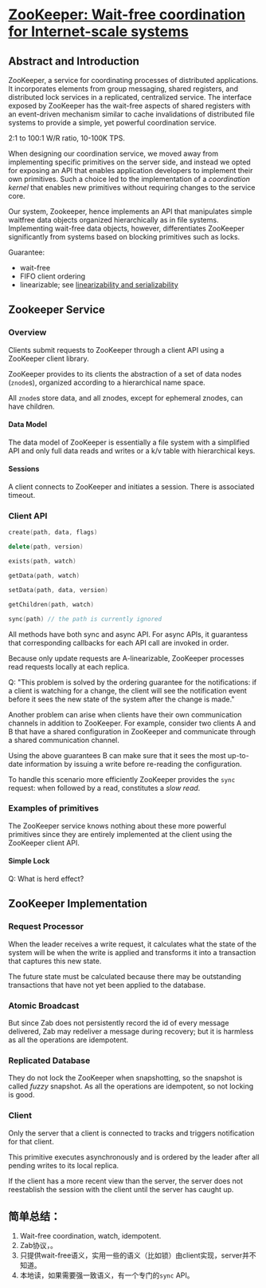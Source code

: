 # [ZooKeeper: Wait-free coordination for Internet-scale systems](https://static.usenix.org/event/atc10/tech/full_papers/Hunt.pdf)

## Abstract and Introduction

ZooKeeper, a service for coordinating processes of distributed applications.
It incorporates elements from group messaging, shared registers, and distributed lock services in a replicated, centralized service.
The interface exposed by ZooKeeper has the wait-free aspects of shared registers with an event-driven mechanism similar to cache invalidations of distributed file systems to provide a simple, yet powerful coordination service.

2:1 to 100:1 W/R ratio, 10-100K TPS.

When designing our coordination service, we moved away from implementing specific primitives on the server side, and instead we opted for exposing an API that enables application developers to implement their own primitives.
Such a choice led to the implementation of a *coordination kernel* that enables new primitives without requiring changes to the service core.

Our system, Zookeeper, hence implements an API that manipulates simple waitfree data objects organized hierarchically as in file systems. Implementing wait-free data objects, however, differentiates ZooKeeper significantly from systems based on blocking primitives such as locks.

Guarantee:

- wait-free
- FIFO client ordering
- linearizable; see [linearizability and serializability](https://stackoverflow.com/questions/4179587/what-is-the-difference-between-linearizability-and-serializability)

## Zookeeper Service

### Overview

Clients submit requests to ZooKeeper through a client API using a ZooKeeper client library.

ZooKeeper provides to its clients the abstraction of a set of data nodes (`znode`s), organized according to a hierarchical name space.

All `znode`s store data, and all znodes, except for ephemeral znodes, can have children.

#### Data Model

The data model of ZooKeeper is essentially a file system with a simplified API and only full data reads and writes or a k/v table with hierarchical keys.

#### Sessions

A client connects to ZooKeeper and initiates a session. There is associated timeout.

### Client API

```cpp
create(path, data, flags)

delete(path, version)

exists(path, watch)

getData(path, watch)

setData(path, data, version)

getChildren(path, watch)

sync(path) // the path is currently ignored
```

All methods have both sync and async API. For async APIs, it guarantess that corresponding callbacks for each API call are invoked in order.

Because only update requests are A-linearizable, ZooKeeper processes read requests locally at each replica.

Q: "This problem is solved by the ordering guarantee for the notifications: if a client is watching for a change, the client will see the notification event before it sees the new state of the system after the change is made."

Another problem can arise when clients have their own communication channels in addition to ZooKeeper.
For example, consider two clients A and B that have a shared configuration in ZooKeeper and communicate through a shared communication channel.

Using the above guarantees B can make sure that it sees the most up-to-date information by issuing a write before re-reading the configuration.

To handle this scenario more efficiently ZooKeeper provides the `sync` request: when followed by a read, constitutes a *slow read*.

### Examples of primitives

The ZooKeeper service knows nothing about these more powerful primitives since they are entirely implemented at the client using the ZooKeeper client API.

#### Simple Lock

Q: What is herd effect?

## ZooKeeper Implementation

### Request Processor

When the leader receives a write request, it calculates what the state of the system will be when the write is applied and transforms it into a transaction that captures this new state.

The future state must be calculated because there may be outstanding transactions that have not yet been applied to the database.

### Atomic Broadcast

But since Zab does not persistently record the id of every message delivered, Zab may redeliver a message during recovery; but it is harmless as all the operations are idempotent.

### Replicated Database

They do not lock the ZooKeeper when snapshotting, so the snapshot is called *fuzzy* snapshot.
As all the operations are idempotent, so not locking is good.

### Client

Only the server that a client is connected to tracks and triggers notification for that client.

This primitive executes asynchronously and is ordered by the leader after all pending writes to its local replica.

If the client has a more recent view than the server, the server does not reestablish the session with the client until the server has caught up.

## 简单总结：

1. Wait-free coordination, watch, idempotent.
2. Zab协议，。
3. 只提供wait-free语义，实用一些的语义（比如锁）由client实现，server并不知道。
4. 本地读，如果需要强一致语义，有一个专门的`sync` API。